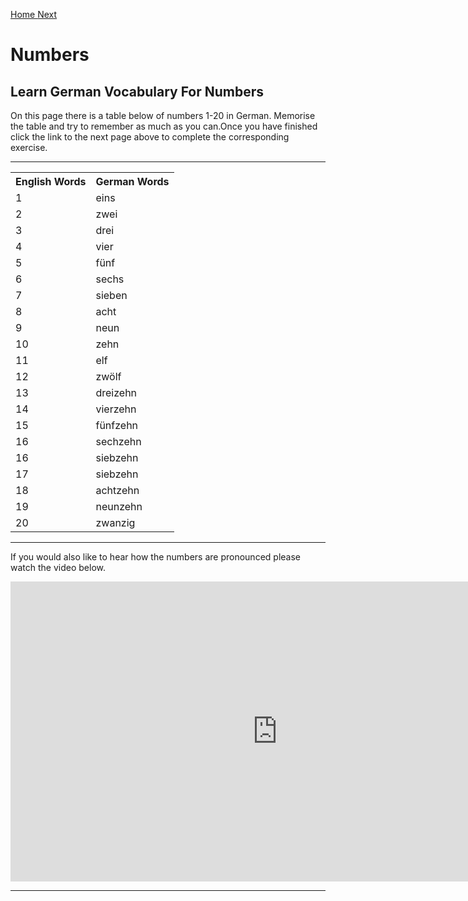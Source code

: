 
<a href="index.html">Home </a>                                                    <a href="NumbersExercise.html">Next</a>         


<h1>Numbers</h1>

<h2>Learn German Vocabulary For Numbers </h2>

<p> On this page there is a table below of numbers 1-20 in German. Memorise the table and try to remember as much as you can.Once you have finished click the link to the next page above to complete the corresponding exercise.</p>
<hr>



<table>
  <tr>
    <th>English Words</th>
    <th>German Words</th>
  </tr>
  <tr>
    <td>1</td>
    <td>eins</td>
  </tr>
  <tr>
    <td>2</td>
    <td>zwei </td>
   </tr> 
    <tr>
    <td>3</td>
    <td> drei </td>
   </tr> 
    <tr>
    <td>4</td>
    <td> vier </td>
   </tr>
  <tr>
    <td>5</td>
    <td> fünf</td>
   </tr>
  <tr>
    <td>6</td>
    <td>sechs</td>
   </tr>
  <tr>
    <td>7</td>
    <td>sieben</td>
   </tr>
  <tr>
    <td>8</td>
    <td>acht</td>
   </tr>
  <tr>
    <td>9</td>
    <td>neun</td>
   </tr>
  <tr>
    <td>10</td>
    <td>zehn</td>
   </tr>
    <tr>
    <td>11</td>
    <td>elf</td>
   </tr>
   <tr>
    <td>12</td>
    <td>zwölf</td>
   </tr>
  <tr>
    <td>13</td>
    <td>dreizehn</td>
   </tr>
  <tr>
    <td>14</td>
    <td>vierzehn</td>
   </tr>
  <tr>
    <td>15</td>
    <td>fünfzehn</td>
   </tr>
  <tr>
    <td>16</td>
    <td>sechzehn</td>
   </tr>
  <tr>
    <td>16</td>
    <td>siebzehn</td>
   </tr>
  <tr>
    <td>17</td>
    <td>siebzehn</td>
   </tr>
  <tr>
    <td>18</td>
    <td>achtzehn</td>
   </tr>
  <tr>
    <td>19</td>
    <td>neunzehn</td>
   </tr>
   <tr>
    <td>20</td>
    <td>zwanzig</td>
   </tr>
</table>


<hr>

<p> If you would also like to hear how the numbers are pronounced please watch the video below. </p>

<iframe width="854" height="480" src="https://www.youtube.com/embed/6IjIYFeAzV0" frameborder="0" allow="autoplay; encrypted-media" allowfullscreen></iframe>


<hr>






